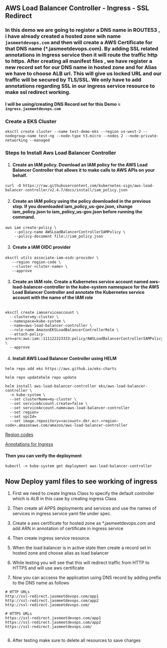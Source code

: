 ##  AWS Load  Balancer Controller - Ingress - SSL Redirect

### In this demo we are going to register a DNS name in ROUTE53 , i have already created a hosted zone wih name `jasmeetdevops.com` and then will create a AWS Certificate for that DNS name (*.jasmeetdevops.com). By adding SSL related annotations in Ingress service then it will route the traffic http to https. After creating all  manifest files , we have register a new record set for our DNS name in hosted zone and for Alias we have to choose ALB url. This will give us locked URL and our traffic will be secured by TLS/SSL. We only have to add annotations regarding SSL in our ingress service resource to make ssl redirect working.

#### I will be using/creating DNS Record set for this Demo = `ingress.jasmeetdevops.com`

### Create a EKS Cluster 
 ```
 eksctl create cluster --name test-demo-eks --region us-west-2 --nodegroup-name test-ng --node-type t3.micro --nodes 2 --node-private-networking --managed
```

### Steps to  Install Aws Load Balancer Controller

1. #### Create an IAM policy. Download an IAM policy for the AWS Load Balancer Controller that allows it to make calls to AWS APIs on your behalf.
```
curl -O https://raw.githubusercontent.com/kubernetes-sigs/aws-load-balancer-controller/v2.4.7/docs/install/iam_policy.json
```

2. #### Create an IAM policy using the policy downloaded in the previous step. If you downloaded iam_policy_us-gov.json, change iam_policy.json to iam_policy_us-gov.json before running the command.

```
aws iam create-policy \
    --policy-name AWSLoadBalancerControllerIAMPolicy \
    --policy-document file://iam_policy.json
```

3. #### Create a IAM OIDC provider
 ```
 eksctl utils associate-iam-oidc-provider \
    --region region-code \
    --cluster <cluter-name> \
    --approve
 ```

3. #### Create an IAM role. Create a Kubernetes service account named aws-load-balancer-controller in the kube-system namespace for the AWS Load Balancer Controller and annotate the Kubernetes service account with the name of the IAM role

```

eksctl create iamserviceaccount \
  --cluster=my-cluster \
  --namespace=kube-system \
  --name=aws-load-balancer-controller \
  --role-name AmazonEKSLoadBalancerControllerRole \
  --attach-policy-arn=arn:aws:iam::111122223333:policy/AWSLoadBalancerControllerIAMPolicy \
  --approve

```

4. #### Install AWS Load Balancer Controller using HELM

`helm repo add eks https://aws.github.io/eks-charts`

`helm repo updatehelm repo update`

```
helm install aws-load-balancer-controller eks/aws-load-balancer-controller \
  -n kube-system \
  --set clusterName=my-cluster \
  --set serviceAccount.create=false \
  --set serviceAccount.name=aws-load-balancer-controller 
  --set region=
  --set vpcId=
  --set image.repository=<account>.dkr.ecr.<region-code>.amazonaws.com/amazon/aws-load-balancer-controller

```

  [Region codes](https://docs.aws.amazon.com/eks/latest/userguide/add-ons-images.html)

[Annotations for Ingress](https://kubernetes-sigs.github.io/aws-load-balancer-controller/v2.5/guide/ingress/annotations/)


 #### Then you can verify the deployment 

  `kubectl -n kube-system get deployment aws-load-balancer-controller`


## Now Deploy yaml files to see working of ingress

1. First we need to create Ingress Class to specify the default controller which is ALB in this case by creating ingress Class
2. Then create all APPS deployments and services and use the names of services in ingress service yaml file under spec.
3. Create a aws certificate for hosted zone as *.jasmeetdevops.com and add ARN in annotation of certificate in ingress service 
4. Then create ingress service resource.
5. When the load balancer is in active state then create a record set in hosted zone and choose alias as load balancer
   
6. While testing you will see that this will redirect traffic from HTTP to HTTPS and will use aws certificate 
7. Now you can accsess the application using DNS record by adding prefix to the DNS name as follows
```
# HTTP URLs
http://ssl-redirect.jasmeetdevops.com/app1
http://ssl-redirect.jasmeetdevops.com/app2
http://ssl-redirect.jasmeetdevops.com/

# HTTPS URLs
https://ssl-redirect.jasmeetdevops.com/app1
https://ssl-redirect.jasmeetdevops.com/app2
https://ssl-redirect.jasmeetdevops.com/


```

8. After testing make sure to delete all  resources to save charges


